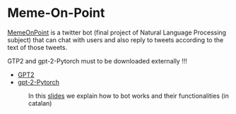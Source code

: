 # Meme-On-Point
<a href="https://twitter.com/MemeOnPoint">MemeOnPoint<a> is a twitter bot (final project of Natural Language Processing subject) that can chat with users and also reply to tweets according to the text of those tweets.
  
GTP2 and gpt-2-Pytorch must to be downloaded externally !!!

<ul>
  <li><a href="https://github.com/openai/gpt-2">GPT2</a></li>
  <li><a href ="https://github.com/graykode/gpt-2-Pytorch">gpt-2-Pytorch</a></li>
<ul>

In this <a href="https://docs.google.com/presentation/d/15xPMY6AHkiMvZ98to44gk7TOOcEmeVmGvK_MmjsXpKU/edit?usp=sharing">slides</a> we explain how to bot works and their functionalities (in catalan)


